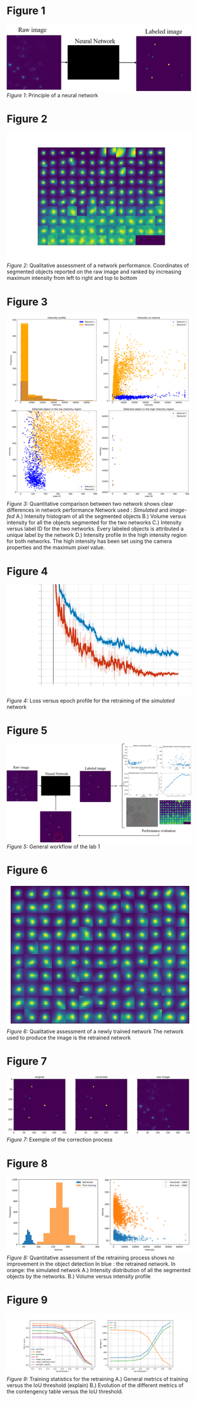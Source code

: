 # Figure 1


![](plots/figure_intro_2.png)
*Figure 1*: Principle of a neural network

# Figure 2
![](plots/gallery.png)
*Figure 2*: Qualitative assessment of a network performance.
Coordinates of segmented objects reported on the raw image and ranked by increasing maximum intensity from left to right and top to bottom

# Figure 3
![](plots/Global_Metrics_2_Networks_iterated_2.svg)
*Figure 3:* Quantitative comparison between two network shows clear differences in network performance
Network used : *Simulated* and *image-fed* A.) Intensity histogram of all the segmented objects B.) Volume versus intensity for all the objects segmented for the two networks C.) Intensity versus label ID for the two networks. Every labeled objects is attributed a unique label by the network D.) Intensity profile in the high intensity region for both networks. The high intensity has been set using the camera properties and the maximum pixel value. 

# Figure 4
![](plots/epoch_loss(1).svg)
*Figure 4:* Loss versus epoch profile for the retraining of the *simulated* network

# Figure 5 

![](plots/figure_intro.png)
*Figure 5:* General workflow of the lab 1 
# Figure 6

![](plots/gallery_retrained_2.png)
*Figure 6:* Qualitative assessment of a newly trained network
The network used to produce the image is the retrained network
# Figure 7 

![](plots/correction_part_2.png)
*Figure 7:* Exemple of the correction process 
# Figure 8

![](plots/Retraining_2.svg)
*Figure 8:* Quantitative assessment of the retraining process shows no improvement in the object detection
In blue : the retrained network. In orange: the simulated network 
A.) Intensity distribution of all the segmented objects by the networks. B.) Volume versus intensity profile
# Figure 9

![](plots/training_stats_v3.svg)
*Figure 9:* Training statistics for the retraining
A.) General metrics of training versus the IoU threshold (explain) B.) Evolution of the different metrics of the contengency table versus the IoU threshold. 


